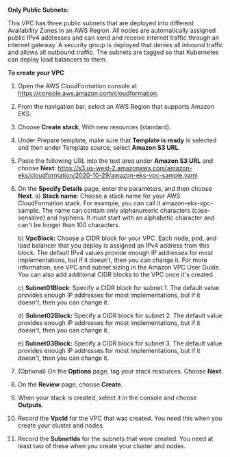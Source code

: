 **Only Public Subnets:**

This VPC has three public subnets that are deployed into different Availability Zones in an AWS Region. All nodes are automatically assigned public IPv4 addresses and can send and receive internet traffic through an internet gateway. A security group is deployed that denies all inbound traffic and allows all outbound traffic. The subnets are tagged so that Kubernetes can deploy load balancers to them.

**To create your VPC**

1.  Open the AWS CloudFormation console at https://console.aws.amazon.com/cloudformation.
2.  From the navigation bar, select an AWS Region that supports Amazon EKS.
3.  Choose **Create stack**, With new resources (standard).
4.  Under Prepare template, make sure that **Template is ready** is selected and then under Template source, select **Amazon S3 URL**.
5.  Paste the following URL into the text area under **Amazon S3 URL** and choose **Next**:
    https://s3.us-west-2.amazonaws.com/amazon-eks/cloudformation/2020-10-29/amazon-eks-vpc-sample.yaml
6.  On the **Specify Details** page, enter the parameters, and then choose **Next**. 
    a)  **Stack name**: Choose a stack name for your AWS CloudFormation stack. For example, you can call it amazon-eks-vpc-sample. The name can contain only alphanumeric   characters (case-sensitive) and hyphens. It must start with an alphabetic character and can't be longer than 100 characters.

    b)  **VpcBlock:** Choose a CIDR block for your VPC. Each node, pod, and load balancer that you deploy is assigned an IPv4 address from this block. The default IPv4 values    provide enough IP addresses for most implementations, but if it doesn't, then you can change it. For more information, see VPC and subnet sizing in the Amazon VPC User Guide. You can also add additional CIDR blocks to the VPC once it's created.

    c)  **Subnet01Block**: Specify a CIDR block for subnet 1. The default value provides enough IP addresses for most implementations, but if it doesn't, then you can change it.

    d) **Subnet02Block:** Specify a CIDR block for subnet 2. The default value provides enough IP addresses for most implementations, but if it doesn't, then you can change it.

    e) **Subnet03Block:** Specify a CIDR block for subnet 3. The default value provides enough IP addresses for most implementations, but if it doesn't, then you can change it.

7.  (Optional) On the **Options** page, tag your stack resources. Choose **Next**.

8.  On the **Review** page, choose **Create**.

9.  When your stack is created, select it in the console and choose **Outputs**.

10. Record the **VpcId** for the VPC that was created. You need this when you create your cluster and nodes.

11. Record the **SubnetIds** for the subnets that were created. You need at least two of these when you create your cluster and nodes.
